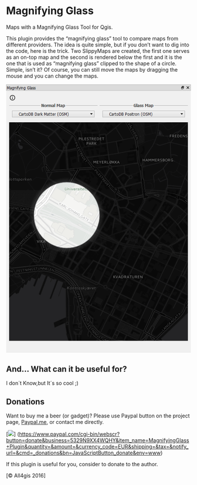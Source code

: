 # Magnifying Glass
Maps with a Magnifying Glass Tool for Qgis.

This plugin provides the “magnifying glass” tool to compare maps from different providers. The idea is quite simple, but if you don’t want to dig into the code, here is the trick.
Two SlippyMaps are created, the first one serves as an on-top map and the second is rendered below the first and it is the one that is used as “magnifying glass” clipped to the shape of a circle. Simple, isn’t it? Of course, you can still move the maps by dragging the mouse and you can change the maps.
 
![](images/Screenshot.png?raw=true)

## And… What can it be useful for?

I don´t Know,but It´s so cool ;)

## Donations
Want to buy me a beer (or gadget)? Please use Paypal button on the project page, [Paypal.me](https://www.paypal.me/all4gis), or contact me directly.

[![](https://www.paypalobjects.com/en_US/i/btn/btn_donateCC_LG.gif)]
(https://www.paypal.com/cgi-bin/webscr?button=donate&business=5329N9XX4WQHY&item_name=MagnifyingGlass+Plugin&quantity=&amount=&currency_code=EUR&shipping=&tax=&notify_url=&cmd=_donations&bn=JavaScriptButton_donate&env=www)

If this plugin is useful for you, consider to donate to the author.


[© All4gis 2016]
